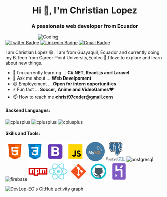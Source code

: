 <h1 align="center">Hi 👋, I'm Christian Lopez</h1>
<h3 align="center">A passionate web developer from Ecuador</h3>
<img align="right" alt="Coding" width="400" src="https://cdn.dribbble.com/users/1162077/screenshots/3848914/programmer.gif">
 


[![Twitter Badge](https://img.shields.io/badge/-@codeByChrist-1ca0f1?style=flat-square&labelColor=1ca0f1&logo=twitter&logoColor=white&link=https://twitter.com/codeandoandoec)](https://twitter.com/codeandoandoec) [![Linkedin Badge](https://img.shields.io/badge/-christdevlop-blue?style=flat-square&logo=Linkedin&logoColor=white&link=https://www.linkedin.com/in/christdevlop/)](https://www.linkedin.com/in/christdevlop/)
[![Gmail Badge](https://img.shields.io/badge/-christ97coder@gmail.com-c14438?style=flat-square&logo=Gmail&logoColor=white&link=mailto:christ97coder@gmail.com)](mailto:christ97coder@gmail.com)


I am Christian Lopez 😃. I am from Guayaquil, Ecuador and currently doing my B.Tech from Career Point University,Ecotec 🏫.I love to explore and learn about new things.


<!-- - 🔭 I’m currently working on **vKarma Webapp** -->
- 🌱 I’m currently learning ... **C# NET, React.js and Laravel**
- 💬 Ask me about ... **Web Develpoment**
- 😄 Employement ... **Open for intern opportunities**
- ⚡ Fun fact ... **Soccer, Anime and VideoGames**❤
- 📫 How to reach me **christ97coder@gmail.com**
<h4>Backend Languages: </h4>
<p align="left">
 <img style="margin: auto;" src="https://upload.wikimedia.org/wikipedia/commons/thumb/2/27/PHP-logo.svg/711px-PHP-logo.svg.png" alt=cplusplus width="80" height="60"/>
 <img style="margin: auto;" src="https://programacion.net/files/article/20170602010623_csharp.png" alt=cplusplus width="130" height="60"/>
 <img style="margin: auto;" src="https://cdn.okitup.com/wp-content/uploads/2019/10/logo_laravel.png" alt=cplusplus width="140" height="60"/>
</p>

<h4>Skills and Tools: </h4>
<p align="left">
	<img style="margin: auto;" src="https://raw.githubusercontent.com/sachinverma53121/sachinverma53121/master/icons/html5.png" alt=html5 width="60" height="60"/> 
	<img style="margin: auto;" src="https://raw.githubusercontent.com/sachinverma53121/sachinverma53121/master/icons/css3.png" alt=css3 width="60" height="60"/> 
	<img style="margin: auto;" src="https://raw.githubusercontent.com/sachinverma53121/sachinverma53121/master/icons/bootstrap.png" alt=bootstrap width="60" height="60"/>
  <img style="margin: auto;" src="https://raw.githubusercontent.com/sachinverma53121/sachinverma53121/master/icons/js.png" alt=javascript width="60" height="60"/>
	<img style="margin: auto;" src="https://raw.githubusercontent.com/sachinverma53121/sachinverma53121/master/icons/mysql.png" alt=mysql width="60" height="60"/> 
	<img style="margin: auto;" src="https://raw.githubusercontent.com/sachinverma53121/sachinverma53121/master/icons/psql.png" alt=postgresql width="60" height="60"/> 
  <img style="margin: auto;" src="https://mvpcluster.com/wp-content/uploads/2016/04/sql-server-1.png" alt=postgresql width="60" height="60"/> 
 <img src="https://www.vectorlogo.zone/logos/firebase/firebase-icon.svg" alt="firebase" width="60" height="60"/>
	<img style="margin: auto;" src="https://raw.githubusercontent.com/sachinverma53121/sachinverma53121/master/icons/npm.png" alt=npm width="60" height="60"/>
	<img style="margin: auto;" src="https://raw.githubusercontent.com/sachinverma53121/sachinverma53121/master/icons/react.png" alt=react width="60" height="60"/> 
	<img style="margin: auto;" src="https://raw.githubusercontent.com/sachinverma53121/sachinverma53121/master/icons/git.png" alt=git width="60" height="60"/>
  <img style="margin: auto;" src="https://raw.githubusercontent.com/sachinverma53121/sachinverma53121/master/icons/github.png" alt=github width="60" height="60"/>
  <img style="margin: auto;" src="https://raw.githubusercontent.com/sachinverma53121/sachinverma53121/master/icons/heroku.png" alt=heroku width="60" height="60"/>
 
</p>


[![DevLop-EC's GitHub activity graph](https://activity-graph.herokuapp.com/graph?username=DevLop-EC&&theme=xcode)](https://github.com/DevLop-EC)




